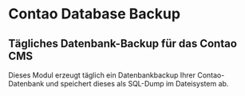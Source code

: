 # Contao Database Backup

## Tägliches Datenbank-Backup für das Contao CMS

Dieses Modul erzeugt täglich ein Datenbankbackup Ihrer Contao-Datenbank und speichert dieses als SQL-Dump im Dateisystem ab.